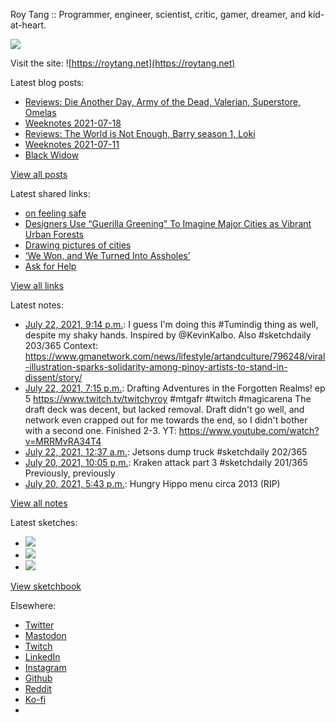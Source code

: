Roy Tang :: Programmer, engineer, scientist, critic, gamer, dreamer, and kid-at-heart.

![](https://roytang.net/static/img/profile.jpg)

Visit the site: ![https://roytang.net](https://roytang.net)

Latest blog posts:

- [Reviews: Die Another Day, Army of the Dead, Valerian, Superstore, Omelas](https://roytang.net/2021/07/dad-aotd-vatcoatp-omelas/)
- [Weeknotes 2021-07-18](https://roytang.net/2021/07/weeknotes-2021-07-18/)
- [Reviews: The World is Not Enough, Barry season 1, Loki](https://roytang.net/2021/07/wine-barry-loki/)
- [Weeknotes 2021-07-11](https://roytang.net/2021/07/weeknotes-2021-07-11/)
- [Black Widow](https://roytang.net/2021/07/black-widow/)

[View all posts](https://roytang.net/blog)

Latest shared links:

- [on feeling safe](https://roytang.net/2021/07/on-feeling-safe/)
- [Designers Use “Guerilla Greening” To Imagine Major Cities as Vibrant Urban Forests](https://roytang.net/2021/07/designers-use-guerilla-greening-to-imagine-major-cities-as-vibrant-urban-forests/)
- [Drawing pictures of cities](https://roytang.net/2021/07/drawing-pictures-of-cities/)
- [‘We Won, and We Turned Into Assholes’](https://roytang.net/2021/07/we-won-and-we-turned-into-assholes/)
- [Ask for Help](https://roytang.net/2021/07/ask-for-help/)

[View all links](https://roytang.net/links)

Latest notes:

- [July 22, 2021, 9:14 p.m.](https://roytang.net/2021/07/1418197671228047362/): I guess I&#x27;m doing this #Tumindig thing as well, despite my shaky hands. Inspired by @KevinKalbo. Also #sketchdaily 203/365 Context: https://www.gmanetwork.com/news/lifestyle/artandculture/796248/viral-illustration-sparks-solidarity-among-pinoy-artists-to-stand-in-dissent/story/
- [July 22, 2021, 7:15 p.m.](https://roytang.net/2021/07/1418167706780684289/): Drafting Adventures in the Forgotten Realms! ep 5 https://www.twitch.tv/twitchyroy #mtgafr #twitch #magicarena The draft deck was decent, but lacked removal. Draft didn&#x27;t go well, and network even crapped out for me towards the end, so I didn&#x27;t bother with a second one. Finished 2-3. YT: https://www.youtube.com/watch?v=MRRMvRA34T4
- [July 22, 2021, 12:37 a.m.](https://roytang.net/2021/07/1417886501023543302/): Jetsons dump truck #sketchdaily 202/365
- [July 20, 2021, 10:05 p.m.](https://roytang.net/2021/07/1417485850267557894/): Kraken attack part 3 #sketchdaily 201/365 Previously, previously
- [July 20, 2021, 5:43 p.m.](https://roytang.net/2021/07/1417419914491555840/): Hungry Hippo menu circa 2013 (RIP)

[View all notes](https://roytang.net/notes)

Latest sketches:


- ![](https://roytang.net/media/cache/da/54/da546dd186cdf1162db2d10986c12448.jpg)
- ![](https://roytang.net/media/cache/d9/0d/d90da302dc63e835c962ae8b591c3518.jpg)
- ![](https://roytang.net/media/cache/2b/29/2b29faa3ddd2c397d2ea60333f4ef09e.jpg)

[View sketchbook](https://roytang.net/albums/sketchbook)


Elsewhere:

- [Twitter](https://twitter.com/roytang)
- [Mastodon](https://mastodon.technology/@roytang)
- [Twitch](https://twitch.tv/twitchyroy)
- [LinkedIn](https://www.linkedin.com/in/roytang)
- [Instagram](https://instagram.com/roytang0400)
- [Github](https://github.com/roytang)
- [Reddit](https://reddit.com/u/hungryroy)
- [Ko-fi](https://ko-fi.com/roytang)
- [](mailto:hello@roytang.net)